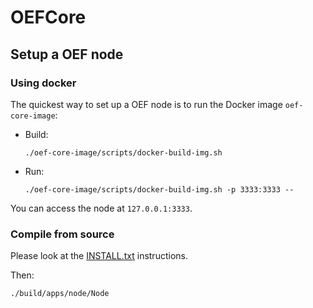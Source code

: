 # OEFCore

## Setup a OEF node

### Using docker
The quickest way to set up a OEF node is to run the Docker image `oef-core-image`:

- Build:
 
      ./oef-core-image/scripts/docker-build-img.sh
    
- Run:

      ./oef-core-image/scripts/docker-build-img.sh -p 3333:3333 --
    
You can access the node at `127.0.0.1:3333`.


### Compile from source

Please look at the [INSTALL.txt](./INSTALL.txt) instructions.

Then:
 
    ./build/apps/node/Node